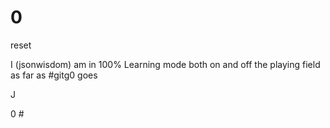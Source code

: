# 0
reset

I (jsonwisdom) am in 100% Learning mode both on and off the playing field as far as #gitg0 goes

J

0 #


